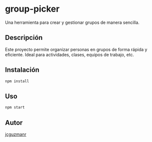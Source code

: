 # group-picker

Una herramienta para crear y gestionar grupos de manera sencilla.

## Descripción
Este proyecto permite organizar personas en grupos de forma rápida y eficiente. Ideal para actividades, clases, equipos de trabajo, etc.

## Instalación
```bash
npm install
```

## Uso
```bash
npm start
```

## Autor
[jcguzmanr](https://github.com/jcguzmanr) 